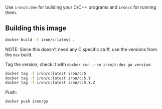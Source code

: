 

Use `iron/c:dev` for building your C/C++ programs and `iron/c` for running them.

## Building this image

```sh
docker build -t iron/c:latest .
```

NOTE: Since this doesn't need any C specific stuff, use the versions from the `dev` build.

Tag the version, check it with `docker run --rm iron/c:dev go version`:

```sh
docker tag -f iron/c:latest iron/c:5
docker tag -f iron/c:latest iron/c:5.Y
docker tag -f iron/c:latest iron/c:5.Y.Z
```

Push:

```sh
docker push iron/go
```
